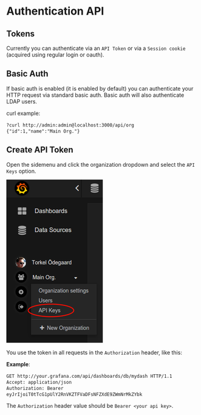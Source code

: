 # Authentication API

## Tokens

Currently you can authenticate via an `API Token` or via a `Session cookie` (acquired using regular login or oauth).

## Basic Auth

If basic auth is enabled (it is enabled by default) you can authenticate your HTTP request via
standard basic auth. Basic auth will also authenticate LDAP users.

curl example:
```
?curl http://admin:admin@localhost:3000/api/org
{"id":1,"name":"Main Org."}
```

## Create API Token

Open the sidemenu and click the organization dropdown and select the `API Keys` option.

![](../img/docs/v2/orgdropdown_api_keys.png)

You use the token in all requests in the `Authorization` header, like this:

**Example**:

    GET http://your.grafana.com/api/dashboards/db/mydash HTTP/1.1
    Accept: application/json
    Authorization: Bearer eyJrIjoiT0tTcG1pUlY2RnVKZTFVaDFsNFZXdE9ZWmNrMkZYbk

The `Authorization` header value should be `Bearer <your api key>`.
